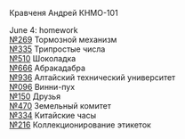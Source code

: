 Кравченя Андрей КНМО-101

June 4: homework <br>
[№269](https://acmp.ru/index.asp?main=task&id_task=269) Тормозной механизм<br>
[№335](https://acmp.ru/index.asp?main=task&id_task=335) Трипростые числа<br>
[№510](https://acmp.ru/index.asp?main=task&id_task=510) Шоколадка<br>
[№666](https://acmp.ru/index.asp?main=task&id_task=666) Абракадабра<br>
[№936](https://acmp.ru/index.asp?main=task&id_task=936) Алтайский технический университет<br>
[№096](https://acmp.ru/index.asp?main=task&id_task=96) Винни-пух<br>
[№150](https://acmp.ru/index.asp?main=task&id_task=150) Друзья<br>
[№470](https://acmp.ru/index.asp?main=task&id_task=470) Земельный комитет<br>
[№334](https://acmp.ru/index.asp?main=task&id_task=334) Китайские часы<br>
[№216](https://acmp.ru/index.asp?main=task&id_task=216) Коллекционирование этикеток<br>
